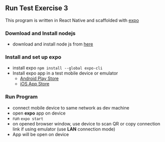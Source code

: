 ## Run Test Exercise 3
This program is written in React Native and scaffolded with [expo](https://expo.dev/)
### Download and Install nodejs
- download and install node js from [here](https://nodejs.org/en/download/)
### Install and set up expo
- install expo ```npm install --global expo-cli```
- Install expo app in a test mobile device or emulator
  - [Android Play Store](https://play.google.com/store/apps/details?id=host.exp.exponent)
  - [iOS App Store](https://itunes.com/apps/exponent)

### Run Program
- connect mobile device to same network as dev machine
- open **expo** app on device
- run ```expo start```
- on opened browser window, use device to scan QR or copy connection link if using emulator (use **LAN** connection mode)
- App will be open on device